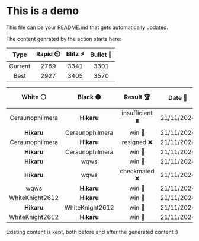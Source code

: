 # This is a demo

This file can be your README.md that gets automatically updated.

The content genrated by the action starts here:

<!--START_SECTION:chessStats-->
<!-- Automatically generated with https://github.com/Balastrong/chess-stats-action -->

| Type | Rapid ⏲️ | Blitz ⚡ | Bullet 🔫 |
|:---:|:---:|:---:|:---:|
| Current | 2769 | 3341 | 3301 |
| Best | 2927 | 3405 | 3570 |

| White ⚪ | Black ⚫ | Result 🏆 | Date 📅 | Position 🗺️ | Type 🕕 |
|:---:|:---:|:---:|:---:|:---:|:---:|
| Ceraunophilmera | **Hikaru** | insufficient ⏸️ | 21/11/2024 | <a href="http://www.ee.unb.ca/cgi-bin/tervo/fen.pl?select=8/8/8/8/5K2/8/8/5k2 b - -">Link</a> | Blitz |
| **Hikaru** | Ceraunophilmera | win 🥇 | 21/11/2024 | <a href="http://www.ee.unb.ca/cgi-bin/tervo/fen.pl?select=8/8/1k2r3/1P5R/2N5/3K4/8/7q b - -">Link</a> | Blitz |
| Ceraunophilmera | **Hikaru** | resigned ❌ | 21/11/2024 | <a href="http://www.ee.unb.ca/cgi-bin/tervo/fen.pl?select=8/8/8/4R3/1k6/3K4/8/8 b - -">Link</a> | Blitz |
| **Hikaru** | Ceraunophilmera | win 🥇 | 21/11/2024 | <a href="http://www.ee.unb.ca/cgi-bin/tervo/fen.pl?select=8/6pk/1PQ5/p7/7P/1P3PPK/3q4/8 b - -">Link</a> | Blitz |
| **Hikaru** | wqws | win 🥇 | 21/11/2024 | <a href="http://www.ee.unb.ca/cgi-bin/tervo/fen.pl?select=r3r1k1/6p1/p2qp2p/4n2Q/4P3/1pBP3P/1P4P1/R4R1K b - -">Link</a> | Blitz |
| **Hikaru** | wqws | checkmated ❌ | 21/11/2024 | <a href="http://www.ee.unb.ca/cgi-bin/tervo/fen.pl?select=1K1r4/8/1k6/1b6/8/8/8/8 w - -">Link</a> | Blitz |
| wqws | **Hikaru** | win 🥇 | 21/11/2024 | <a href="http://www.ee.unb.ca/cgi-bin/tervo/fen.pl?select=8/2K3k1/p1R5/1p3rpp/5p2/8/8/8 w - -">Link</a> | Blitz |
| WhiteKnight2612 | **Hikaru** | win 🥇 | 21/11/2024 | <a href="http://www.ee.unb.ca/cgi-bin/tervo/fen.pl?select=r4qk1/2p4p/3n2p1/pbQPp3/1p2P3/2P4P/PPBbN1P1/2K1R3 w - -">Link</a> | Blitz |
| **Hikaru** | WhiteKnight2612 | win 🥇 | 21/11/2024 | <a href="http://www.ee.unb.ca/cgi-bin/tervo/fen.pl?select=4r1k1/6bp/3N2p1/1P6/2Bp1q2/1Q5P/1B3PP1/6K1 b - -">Link</a> | Blitz |
| WhiteKnight2612 | **Hikaru** | win 🥇 | 21/11/2024 | <a href="http://www.ee.unb.ca/cgi-bin/tervo/fen.pl?select=r5k1/pp5p/n2p2p1/3P4/2P5/1P6/P3BPR1/qN2K1N1 w - -">Link</a> | Blitz |

<!--END_SECTION:chessStats-->

Existing content is kept, both before and after the generated content :)
